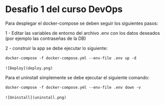 # Desafio 1 del curso DevOps

Para desplegar el docker-compose se deben seguir los siguientes pasos:

1 - Editar las variables de entorno del archivo .env con los datos deseados (por ejemplo las contraseñas de la DB)

2 - construir la app se debe ejecutar lo siguiente:

    docker-compose -f docker-compose.yml --env-file .env up -d
    
    ![Deploy](deploy.png)
    

Para el uninstall simplemente se debe ejecutar el siguiente comando:

    docker-compose -f docker-compose.yml --env-file .env down -v

    ![Uninstall](uninstall.png)     
